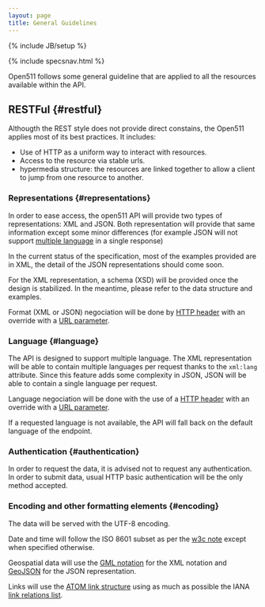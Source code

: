 ```yaml
---
layout: page
title: General Guidelines
---
```

{% include JB/setup %}

{% include specsnav.html %}

Open511 follows some general guideline that are applied to all the resources available within the API. 

## RESTFul {#restful}

Althougth the REST style does not provide direct constains, the Open511 applies most of its best practices. It includes:
* Use of HTTP as a uniform way to interact with resources.
* Access to the resource via stable urls.
* hypermedia structure: the resources are linked together to allow a client to jump from one resource to another.

### Representations {#representations}

In order to ease access, the open511 API will provide two types of representations: XML and JSON. Both representation will provide that same information except some minor differences (for example JSON will not support [multiple language](#language) in a single response)

In the current status of the specification, most of the examples provided are in XML, the detail of the JSON representations should come soon.

For the XML representation, a schema (XSD) will be provided once the design is stabilized. In the meantime, please refer to the data structure and examples.

Format (XML or JSON) negociation will be done by [HTTP header](header.html#parameters-Accept) with an override with a [URL parameter](parameters.html#parameters-format).

### Language {#language}

The API is designed to support multiple language. The XML representation will be able to contain multiple languages per request thanks to the <code>xml:lang</code> attribute. Since this feature adds some complexity in JSON, JSON will be able to contain a single language per request.

Language negociation will be done with the use of a [HTTP header](header.html#parameters-Accept-Language) with an override with a [URL parameter](parameters.html#parameters-lang).

If a requested language is not available, the API will fall back on the default language of the endpoint.

### Authentication {#authentication}

In order to request the data, it is advised not to request any authentication. In order to submit data, usual HTTP basic authentication will be the only method accepted.

### Encoding and other formatting elements {#encoding}

The data will be served with the UTF-8 encoding.

Date and time will follow the ISO 8601 subset as per the [w3c note](http://www.w3.org/TR/NOTE-datetime) except when specified otherwise.

Geospatial data will use the [GML notation](http://en.wikipedia.org/wiki/Geography_Markup_Language) for the XML notation and [GeoJSON](http://www.geojson.org/) for the JSON representation.

Links will use the [ATOM link structure](http://tools.ietf.org/html/rfc4287) using as much as possible the IANA [link relations list](http://www.iana.org/assignments/link-relations/link-relations.xml). 
